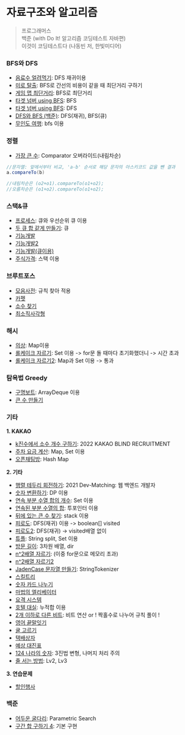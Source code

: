 # 자료구조와 알고리즘

> 프로그래머스 </br>
> 백준 (with Do It! 알고리즘 코딩테스트 자바편) </br>
> 이것이 코딩테스트다 (나동빈 저, 한빛미디어)

### **BFS와 DFS**
- [음료수 얼려먹기](https://github.com/lucyoz/algorithm2023/blob/master/src/etc/Icecream.java): DFS 재귀이용
- [미로 탈출](https://github.com/lucyoz/algorithm2023/blob/master/src/etc/EscapeMaze.java): BFS로 간선의 비용이 같을 때 최단거리 구하기
- [게임 맵 최단거리](https://github.com/lucyoz/algorithm2023/blob/master/src/dfsNbfs/ShortestDistance.java): BFS로 최단거리
- [타겟 넘버 using BFS](https://github.com/lucyoz/algorithm2023/blob/master/src/dfsNbfs/TargetNumberUsingBFS.java): BFS
- [타겟 넘버 using BFS](https://github.com/lucyoz/algorithm2023/blob/master/src/dfsNbfs/TargetNumberUsingDFS.java): DFS
- [DFS와 BFS (백준)](https://github.com/lucyoz/algorithm2023/blob/master/src/dfsNbfs/BaekJoon1260.java): DFS(재귀), BFS(큐)
- [무인도 여행](https://github.com/lucyoz/algorithm2023/blob/master/src/etc/Travelisland2.java): bfs 이용

### **정렬**
- [가장 큰 수](https://github.com/lucyoz/algorithm2023/blob/master/src/sort/LargestNumber.java): Comparator 오버라이드(내림차순)
```java
//문자열: 앞에서부터 비교, 'a-b' 순서로 해당 문자의 아스키코드 값을 뺀 결과
a.compareTo(b)    

//내림차순은 (o2+o1).compareTo(o1+o2);
//오름차순은 (o1+o2).compareTo(o1+o2);
```

### **스택&큐**
- [프로세스](https://github.com/lucyoz/algorithm2023/blob/master/src/stackNqueue/Process.java): 큐와 우선순위 큐 이용
- [두 큐 합 같게 만들기](https://github.com/lucyoz/algorithm2023/blob/master/src/stackNqueue/SumQueue.java): 큐
- [기능개발](https://github.com/lucyoz/algorithm2023/blob/master/src/stackNqueue/DevelopmentFunction.java)
- [기능개발2](https://github.com/lucyoz/algorithm2023/blob/master/src/stackNqueue/DevelopmentFunction2.java)
- [기능개발(큐이용)](https://github.com/lucyoz/algorithm2023/blob/master/src/stackNqueue/DevelopmentFunctionUsingQueue.java)
- [주식가격](https://github.com/lucyoz/algorithm2023/blob/master/src/stackNqueue/Stock.java): 스택 이용

### **브루트포스**
- [모음사전](https://github.com/lucyoz/algorithm2023/blob/master/src/bruteForce/Vowels.java): 규칙 찾아 적용
- [카펫](https://github.com/lucyoz/algorithm2023/blob/master/src/bruteForce/Carpet.java)
- [소수 찾기](https://github.com/lucyoz/algorithm2023/blob/master/src/bruteForce/FindPrimeNumber.java)
- [최소직사각형](https://github.com/lucyoz/algorithm2023/blob/master/src/bruteForce/LeastRectangle.java)

### **해시**
- [의상](https://github.com/lucyoz/algorithm2023/blob/master/src/hash/Clothes.java): Map이용
- [롤케이크 자르기](https://github.com/lucyoz/algorithm2023/blob/master/src/hash/CuttingRollCake.java): Set 이용 -> for문 돌 때마다 초기화했더니 -> 시간 초과
- [롤케이크 자르기2](https://github.com/lucyoz/algorithm2023/blob/master/src/hash/CuttingRollCake2.java): Map과 Set 이용 -> 통과

### **탐욕법 Greedy**
- [구명보트](https://github.com/lucyoz/algorithm2023/blob/master/src/greedy/LifeBoat.java): ArrayDeque 이용
- [큰 수 만들기](https://github.com/lucyoz/algorithm2023/blob/master/src/greedy/MakeBigNum.java)

### **기타**
**1. KAKAO**
- [k진수에서 소수 개수 구하기](https://github.com/lucyoz/algorithm2023/blob/master/src/etc/kakao/FindPrimeInK.java): 2022 KAKAO BLIND RECRUITMENT
- [주차 요금 계산](https://github.com/lucyoz/algorithm2023/blob/master/src/etc/kakao/ParkingFee4.java): Map, Set 이용
- [오픈채팅방](https://github.com/lucyoz/algorithm2023/blob/master/src/etc/kakao/OpenKakaoTalk.java): Hash Map

**2. 기타**
- [행렬 테두리 회전하기](https://github.com/lucyoz/algorithm2023/blob/master/src/etc/RotateBorder.java): 2021 Dev-Matching: 웹 백엔드 개발자 
- [숫자 변환하기](https://github.com/lucyoz/algorithm2023/blob/master/src/etc/AlterXtoY.java): DP 이용
- [연속 부분 수열 합의 개수](https://github.com/lucyoz/algorithm2023/blob/master/src/etc/ConsecutiveNumberSubSequence.java): Set 이용
- [연속된 부분 수열의 합](https://github.com/lucyoz/algorithm2023/blob/master/src/etc/SumOfConsecutiveNumberSubSequence.java): 투포인터 이용
- [뒤에 있는 큰 수 찾기](https://github.com/lucyoz/algorithm2023/blob/master/src/etc/FindMaxBehindNum.java): stack 이용
- [피로도](https://github.com/lucyoz/algorithm2023/blob/master/src/etc/Fatigue.java): DFS(재귀) 이용 -> boolean[] visited 
- [피로도2](https://github.com/lucyoz/algorithm2023/blob/master/src/etc/Fatigue2.java): DFS(재귀) -> visited배열 없이
- [튜플](https://github.com/lucyoz/algorithm2023/blob/master/src/etc/Tuple.java): String split, Set 이용
- [방문 길이](https://github.com/lucyoz/algorithm2023/blob/master/src/etc/LengthOfOnesVisit.java): 3차원 배열, dir
- [n^2배열 자르기](https://github.com/lucyoz/algorithm2023/blob/master/src/etc/CuttingArray.java): (이중 for문으로 메모리 초과)
- [n^2배열 자르기2](https://github.com/lucyoz/algorithm2023/blob/master/src/etc/CuttingArray2.java)
- [JadenCase 문자열 만들기](https://github.com/lucyoz/algorithm2023/blob/master/src/etc/JadenCase.java): StringTokenizer
- [스킬트리](https://github.com/lucyoz/algorithm2023/blob/master/src/etc/SkillTree.java)
- [숫자 카드 나누기](https://github.com/lucyoz/algorithm2023/blob/master/src/etc/DistributeCard.java)
- [마법의 엘리베이터](https://github.com/lucyoz/algorithm2023/blob/master/src/etc/MagicalElevator.java)
- [요격 시스템](https://github.com/lucyoz/algorithm2023/blob/master/src/etc/InterceptSystem.java)
- [호텔 대실](https://github.com/lucyoz/algorithm2023/blob/master/src/etc/Hotel.java): 누적합 이용
- [2개 이하로 다른 비트](https://github.com/lucyoz/algorithm2023/blob/master/src/etc/OtherBit.java): 비트 연산 or ! 짝홀수로 나누어 규칙 풀이 !
- [영어 끝말잇기](https://github.com/lucyoz/algorithm2023/blob/master/src/etc/WordRelay.java)
- [귤 고르기](https://github.com/lucyoz/algorithm2023/blob/master/src/etc/SelectTangerine.java)
- [택배상자](https://github.com/lucyoz/algorithm2023/blob/master/src/etc/ParcelBox.java)
- [예상 대진표](https://github.com/lucyoz/algorithm2023/blob/master/src/etc/TournamentSchedule.java)
- [124 나라의 숫자](https://github.com/lucyoz/algorithm2023/blob/master/src/etc/Country124.java): 3진법 변형, 나머지 처리 주의
- [줄 서는 방법](https://github.com/lucyoz/algorithm2023/blob/master/src/etc/LineUp.java): Lv2, Lv3

**3. 연습문제**
- [할인행사](https://github.com/lucyoz/algorithm2023/blob/master/src/etc/discountEvent.java)
### **백준**
- [어두운 굴다리](https://github.com/lucyoz/algorithm2023/blob/master/src/etc/baekjoon/BeakJoon17266.java): Parametric Search
- [구간 합 구하기 4](https://github.com/lucyoz/algorithm2023/blob/master/src/etc/baekjoon/BaekJoon11659.java): 기본 구현